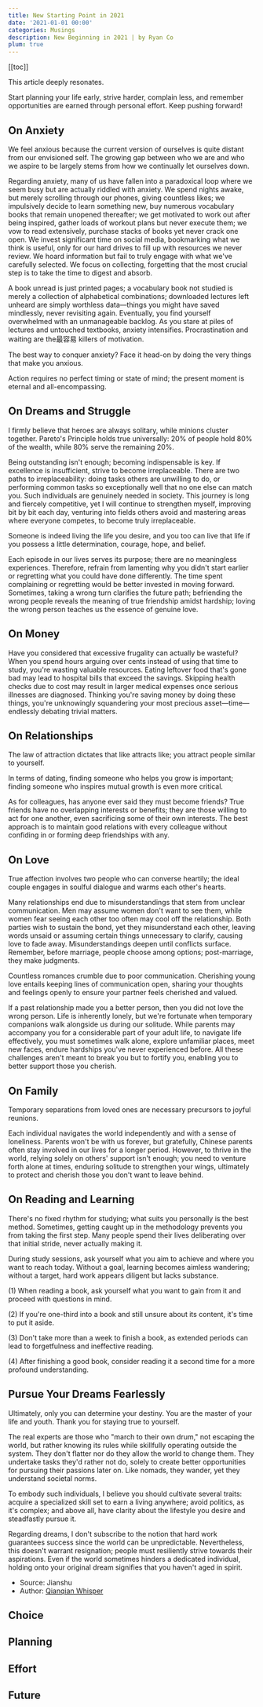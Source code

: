 ```yaml
---
title: New Starting Point in 2021
date: '2021-01-01 00:00'
categories: Musings
description: New Beginning in 2021 | by Ryan Co
plum: true
---
```


[[toc]]

<div class="font5">
<p>This article deeply resonates.</p>
<p>Start planning your life early, strive harder, complain less, and remember opportunities are earned through personal effort. Keep pushing forward!</p>
</div>

## On Anxiety

We feel anxious because the current version of ourselves is quite distant from our envisioned self. The growing gap between who we are and who we aspire to be largely stems from how we continually let ourselves down.

Regarding anxiety, many of us have fallen into a paradoxical loop where we seem busy but are actually riddled with anxiety. We spend nights awake, but merely scrolling through our phones, giving countless likes; we impulsively decide to learn something new, buy numerous vocabulary books that remain unopened thereafter; we get motivated to work out after being inspired, gather loads of workout plans but never execute them; we vow to read extensively, purchase stacks of books yet never crack one open. We invest significant time on social media, bookmarking what we think is useful, only for our hard drives to fill up with resources we never review. We hoard information but fail to truly engage with what we've carefully selected. We focus on collecting, forgetting that the most crucial step is to take the time to digest and absorb.

A book unread is just printed pages; a vocabulary book not studied is merely a collection of alphabetical combinations; downloaded lectures left unheard are simply worthless data—things you might have saved mindlessly, never revisiting again. Eventually, you find yourself overwhelmed with an unmanageable backlog. As you stare at piles of lectures and untouched textbooks, anxiety intensifies. Procrastination and waiting are the最容易 killers of motivation.

The best way to conquer anxiety? Face it head-on by doing the very things that make you anxious.

Action requires no perfect timing or state of mind; the present moment is eternal and all-encompassing.

## On Dreams and Struggle

I firmly believe that heroes are always solitary, while minions cluster together. Pareto's Principle holds true universally: 20% of people hold 80% of the wealth, while 80% serve the remaining 20%.

Being outstanding isn't enough; becoming indispensable is key. If excellence is insufficient, strive to become irreplaceable. There are two paths to irreplaceability: doing tasks others are unwilling to do, or performing common tasks so exceptionally well that no one else can match you. Such individuals are genuinely needed in society. This journey is long and fiercely competitive, yet I will continue to strengthen myself, improving bit by bit each day, venturing into fields others avoid and mastering areas where everyone competes, to become truly irreplaceable.

Someone is indeed living the life you desire, and you too can live that life if you possess a little determination, courage, hope, and belief.

Each episode in our lives serves its purpose; there are no meaningless experiences. Therefore, refrain from lamenting why you didn't start earlier or regretting what you could have done differently. The time spent complaining or regretting would be better invested in moving forward. Sometimes, taking a wrong turn clarifies the future path; befriending the wrong people reveals the meaning of true friendship amidst hardship; loving the wrong person teaches us the essence of genuine love.

## On Money

Have you considered that excessive frugality can actually be wasteful? When you spend hours arguing over cents instead of using that time to study, you're wasting valuable resources. Eating leftover food that's gone bad may lead to hospital bills that exceed the savings. Skipping health checks due to cost may result in larger medical expenses once serious illnesses are diagnosed. Thinking you're saving money by doing these things, you're unknowingly squandering your most precious asset—time—endlessly debating trivial matters.

## On Relationships

The law of attraction dictates that like attracts like; you attract people similar to yourself.

In terms of dating, finding someone who helps you grow is important; finding someone who inspires mutual growth is even more critical.

As for colleagues, has anyone ever said they must become friends? True friends have no overlapping interests or benefits; they are those willing to act for one another, even sacrificing some of their own interests. The best approach is to maintain good relations with every colleague without confiding in or forming deep friendships with any.

## On Love

True affection involves two people who can converse heartily; the ideal couple engages in soulful dialogue and warms each other's hearts.

Many relationships end due to misunderstandings that stem from unclear communication. Men may assume women don't want to see them, while women fear seeing each other too often may cool off the relationship. Both parties wish to sustain the bond, yet they misunderstand each other, leaving words unsaid or assuming certain things unnecessary to clarify, causing love to fade away. Misunderstandings deepen until conflicts surface. Remember, before marriage, people choose among options; post-marriage, they make judgments.

Countless romances crumble due to poor communication. Cherishing young love entails keeping lines of communication open, sharing your thoughts and feelings openly to ensure your partner feels cherished and valued.

If a past relationship made you a better person, then you did not love the wrong person. Life is inherently lonely, but we're fortunate when temporary companions walk alongside us during our solitude. While parents may accompany you for a considerable part of your adult life, to navigate life effectively, you must sometimes walk alone, explore unfamiliar places, meet new faces, endure hardships you've never experienced before. All these challenges aren't meant to break you but to fortify you, enabling you to better support those you cherish.

## On Family

Temporary separations from loved ones are necessary precursors to joyful reunions.

Each individual navigates the world independently and with a sense of loneliness. Parents won't be with us forever, but gratefully, Chinese parents often stay involved in our lives for a longer period. However, to thrive in the world, relying solely on others' support isn't enough; you need to venture forth alone at times, enduring solitude to strengthen your wings, ultimately to protect and cherish those you don't want to leave behind.

## On Reading and Learning

There's no fixed rhythm for studying; what suits you personally is the best method. Sometimes, getting caught up in the methodology prevents you from taking the first step. Many people spend their lives deliberating over that initial stride, never actually making it.

During study sessions, ask yourself what you aim to achieve and where you want to reach today. Without a goal, learning becomes aimless wandering; without a target, hard work appears diligent but lacks substance.

(1) When reading a book, ask yourself what you want to gain from it and proceed with questions in mind.

(2) If you're one-third into a book and still unsure about its content, it's time to put it aside.

(3) Don't take more than a week to finish a book, as extended periods can lead to forgetfulness and ineffective reading.

(4) After finishing a good book, consider reading it a second time for a more profound understanding.

## Pursue Your Dreams Fearlessly

Ultimately, only you can determine your destiny. You are the master of your life and youth. Thank you for staying true to yourself.

The real experts are those who "march to their own drum," not escaping the world, but rather knowing its rules while skillfully operating outside the system. They don't flatter nor do they allow the world to change them. They undertake tasks they'd rather not do, solely to create better opportunities for pursuing their passions later on. Like nomads, they wander, yet they understand societal norms.

To embody such individuals, I believe you should cultivate several traits: acquire a specialized skill set to earn a living anywhere; avoid politics, as it's complex; and above all, have clarity about the lifestyle you desire and steadfastly pursue it.

Regarding dreams, I don't subscribe to the notion that hard work guarantees success since the world can be unpredictable. Nevertheless, this doesn't warrant resignation; people must resiliently strive towards their aspirations. Even if the world sometimes hinders a dedicated individual, holding onto your original dream signifies that you haven't aged in spirit.

- Source: Jianshu
- Author: [Qianqian Whisper](https://www.jianshu.com/p/aaa96f279f8f)

## Choice

## Planning

## Effort

## Future
